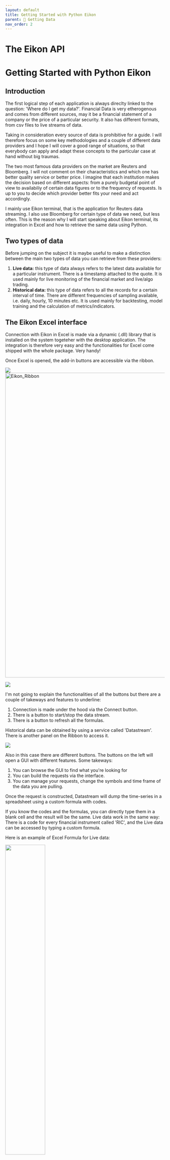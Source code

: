 ```yaml
---
layout: default
title: Getting Started with Python Eikon
parent: 🎏 Getting Data
nav_order: 2
---
```


# The Eikon API

# Getting Started with Python Eikon

## Introduction

The first logical step of each application is always direclty linked to the question: 'Where do I get my data?'. 
Financial Data is very etherogenous and comes from different sources, may it be a financial statement of a company or the price of a particular security. It also has different formats, from csv files to live streams of data.

Taking in consideration every source of data is prohibitive for a guide. I will therefore focus on some key methodologies and a couple of different data providers and I hope I will cover a good range of situations, so that everybody can apply and adapt these concepts to the particular case at hand without big traumas.

The two most famous data providers on the market are Reuters and Bloomberg. I will not comment on their characteristics and which one has better quality service or better price. I imagine that each institution makes the decision based on different aspects: from a purely budgetal point of view to availabiliy of certain data figures or to the frequency of requests. Is up to you to decide which provider better fits your need and act accordingly.

I mainly use Eikon terminal, that is the application for Reuters data streaming. I also use Bloomberg for certain type of data we need, but less often. This is the reason why I will start speaking about Eikon terminal, its integration in Excel and how to retrieve the same data using Python. 

## Two types of data

Before jumping on the
subject it is maybe useful to make a distinction between the main two types of data you can retrieve from these providers:

1. **Live data:** this type of data always refers to the latest data available for a particular instrument. There is a timestamp attached to the quote. It is used mainly for live monitoring of the financial market and live/algo trading. 
2. **Historical data:** this type of data refers to all the records for a certain interval of time. There are different frequencies of sampling available, i.e. daily, hourly, 10 minutes etc. It is used mainly for backtesting, model training and the calculation of metrics/indicators.

## The Eikon Excel interface

Connection with Eikon in Excel is made via a dynamic (.dll) library that is installed on the system togeteher with the desktop application. The integration is therefore very easy and the functionalities for Excel come shipped with the whole package. Very handy!

Once Excel is opened, the add-in buttons are accessible via the ribbon.

<img src="https://github.com/gcgrossi/NoMore_Excel_has_stopped_working/blob/main/images/Eikon_Ribbon.png">


<img width="959" alt="Eikon_Ribbon" src="https://user-images.githubusercontent.com/14998207/152521060-efb42198-3a0f-4a87-a2ca-1e9d291242a7.png">


![](https://github.com/gcgrossi/NoMore_Excel_has_stopped_working/blob/main/images/Eikon_Ribbon.png)

I'm not going to explain the functionalities of all the buttons but there are a couple of takeways and features to underline:

1. Connection is made under the hood via the Connect button.
2. There is a button to start/stop the data stream.
3. There is a button to refresh all the formulas.

Historical data can be obtained by using a service called 'Datastream'. There is another panel on the Ribbon to access it.

<img src="images/Datastream_Ribbon.png">

Also in this case there are different buttons. The buttons on the left will open a GUI with different features. Some takeways:

1. You can browse the GUI to find what you're looking for
2. You can build the requests via the interface.
3. You can manage your requests, change the symbols and time frame of the data you are pulling.

Once the request is constructed, Datastream will dump the time-series in a spreadsheet using a custom formula with codes.

If you know the codes and the formulas, you can directly type them in a blank cell and the result will be the same. Live data work in the same way: There is a code for every financial instrument called 'RIC', and the Live data can be accessed by typing a custom formula.

Here is an example of Excel Formula for Live data:

<img src="images/RtGet.png" width="50%">

while here is an example of Datstream formula:

<img src="images/DS_Formula.png" width="100%">

These features help in building a nice framework to work with Excel. In fact, a lot of Excel applications in Finance are constructed on top of Eikon. There are some drawbacks in my opinion by the way:
1. both of the interfaces (for live and historical data) are counter-intuitive and hard to navigate. 
2. Formula for the datastream request are somewhat cryptic and hard to construct.
3. The instrument codes for live data and Datastream are different! 😡

Let's see how can we retreive the same information using Python, istead of the Excel add-in. 

## Setting up ann App key

There is code you can tap in the Eikon bar search bar: 'APPKEY'

<img src="images/appkey.png" width="50%">

And register a new app with a custom name

<img src="images/register_app.png" width="100%">

you will be given a long string of numbers and alphas that you will need after, in order to connect from Python. As you can see I have already done that for a my development projects.

## Install the python library

Another easy step to accomplish. From a terminal run the command:
```
pip install eikon
```
The python package is now ready to use. We can move on the fun part! &#127881; &#127881; &#127881;

# Retrieve Live Data for a specific Instrument

It's now time to get the actual data from the API. We start by trying to obtain the last price for the most famous of the market indexes, The S&P500. First we need to import the eikon api and pass the string we generated in the previous section using the method ```set_app_key```. 


```python
import eikon
eikon.set_app_key('your api key here')
```

Secondly, we obtain the last price using the method ```get_data```. The method accepts two inputs:

1. a list of strings with the codes of the instruments we need to retrieve (S&P500,APPL etc.).
2. the names of the fields we need (i.e. last, bid, ask etc.).

it returns a 2-tuplewith a pandas DataFrame and an error message (if any). 


```python
df,e = eikon.get_data(['.SPX','AAPL.O'],['CF_LAST','CF_BID'])
msg = f'the following error has been produced {e}' if e else 'No errors have been produced' 
print(msg)
```

    No errors have been produced
    

We print the error is any, otherwise we can have a look at the DataFrame.


```python
df
```



<div>
<table border="1" class="dataframe">
  <thead>
    <tr style="text-align: right;">
      <th></th>
      <th>Instrument</th>
      <th>CF_LAST</th>
      <th>CF_BID</th>
    </tr>
  </thead>
  <tbody>
    <tr>
      <th>0</th>
      <td>.SPX</td>
      <td>4326.51</td>
      <td>4285.59</td>
    </tr>
    <tr>
      <th>1</th>
      <td>AAPL.O</td>
      <td>159.22</td>
      <td>166.3</td>
    </tr>
  </tbody>
</table>
</div>



Fantastic! &#128170;
This is a very first step to reach your Python idependence! Setting up your environment and getting your data is already a very big step forward. I am tempted to make a quote here:

> A small step for a developer, a big step for humanity.

Every step we take we get closer to free our selves from the agony of Eikon Excel Add-In randomly disappearing from the toolbar, crashing or taking minutes to load.

Next Episode we will see how to recerive a stream of data using the same principle and a new method of the Python Eikon API. See you next time.
